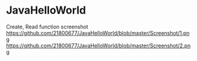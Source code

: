 # JavaHelloWorld
Create, Read function screenshot
https://github.com/21800677/JavaHelloWorld/blob/master/Screenshot/1.png
https://github.com/21800677/JavaHelloWorld/blob/master/Screenshot/2.png
